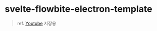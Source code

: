 # svelte-flowbite-electron-template

> ref. [Youtube](https://www.youtube.com/watch?v=yEmtAKyiLtQ)
> 저장용